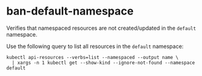 <!--
SPDX-FileCopyrightText: The vap-collection Authors
SPDX-License-Identifier: Apache-2.0
 -->

# ban-default-namespace

Verifies that namespaced resources are not created/updated in the `default` namespace.

Use the following query to list all resources in the `default` namespace:

```shell
kubectl api-resources --verbs=list --namespaced --output name \
  | xargs -n 1 kubectl get --show-kind --ignore-not-found --namespace default
```
